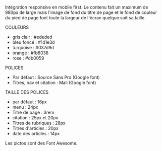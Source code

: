 Intégration responsive en mobile first.
Le contenu fait un maximum de 980px de large mais l'image de fond du titre de page et le fond de couleur du pied de page font toute la largeur de l'écran quelque soit sa taille.

COULEURS

- gris clair : #ededed
- bleu foncé : #1d1e3d
- turquoise : #037d9d
- orange : #fb8038
- rose : #db0059

POLICES 
- Par défaut : Source Sans Pro (Google font)
- Titres, nav et citation : Mali (Google font)

TAILLE DES POLICES
- par défaut : 16px
- menu : 24px
- Titre de page : 3rem
- citation : 25px et 20px
- Titres de rubriques : 28px
- Titres d'articles : 20px
- date des articles : 14px


Les pictos sont des Font Awesome.